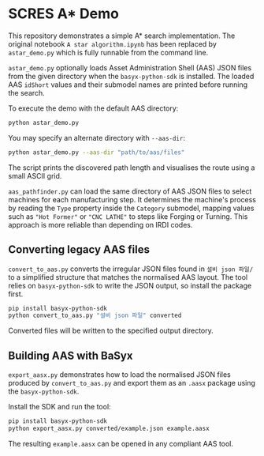 # SCRES A* Demo

This repository demonstrates a simple A* search implementation. The original
notebook `A star algorithm.ipynb` has been replaced by `astar_demo.py` which is
fully runnable from the command line.

``astar_demo.py`` optionally loads Asset Administration Shell (AAS) JSON files
from the given directory when the `basyx-python-sdk` is installed.  The loaded
AAS `idShort` values and their submodel names are printed before running the
search.

To execute the demo with the default AAS directory:

```bash
python astar_demo.py
```

You may specify an alternate directory with `--aas-dir`:

```bash
python astar_demo.py --aas-dir "path/to/aas/files"
```

The script prints the discovered path length and visualises the route using a
small ASCII grid.

``aas_pathfinder.py`` can load the same directory of AAS JSON files to select
machines for each manufacturing step.  It determines the machine's process by
reading the ``Type`` property inside the ``Category`` submodel, mapping values
such as ``"Hot Former"`` or ``"CNC LATHE"`` to steps like Forging or Turning.
This approach is more reliable than depending on IRDI codes.

## Converting legacy AAS files

`convert_to_aas.py` converts the irregular JSON files found in `설비 json 파일/` to a simplified structure that matches the normalised AAS layout.  The tool relies on `basyx-python-sdk` to write the JSON output, so install the package first.

```bash
pip install basyx-python-sdk
python convert_to_aas.py "설비 json 파일" converted
```

Converted files will be written to the specified output directory.

## Building AAS with BaSyx

`export_aasx.py` demonstrates how to load the normalised JSON files
produced by `convert_to_aas.py` and export them as an `.aasx` package using the
`basyx-python-sdk`.

Install the SDK and run the tool:

```bash
pip install basyx-python-sdk
python export_aasx.py converted/example.json example.aasx
```

The resulting `example.aasx` can be opened in any compliant AAS tool.
